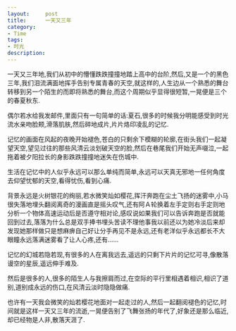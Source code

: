 ```yaml
---
layout:     post
title:      一天又三年
category:   
- Time
tags: 
- 时光
description: 
---
```


一天又三年地,我们从初中的懵懂跌跌撞撞地踏上高中的台阶,然后,又是一个的黑色三年,我们泪流满面地挥手告别专属青春的天空,就这样的,人生边从一个熟悉的舞台转移到另一个陌生的而即将熟悉的舞台,而这个周期似乎显得很短暂,一晃便是三个的春夏秋东.

偶尔若水给我发邮件,里面只有一句简单的话:夏石,很多的时候我分明能感受到时光流水亲吻脸颊,滑落肌肤,然后碎地成片,片片烙印凌乱的记忆.

记忆的画面在风起的夜晚开始褪色,苍白的只剩余下模糊的轮廓,在街头我们一起凝望天空,望见过往的那些风清云淡划破天空的脸,然后在巷尾我们开始无声啜泣,一起拖着被夕阳拉长的身影跌跌撞撞地迷失在伤城中.

生活在记忆中的人似乎永远可以那么单纯而简单,永远可以天真无邪地一任何角度去仰望忧郁的天空,看得忧伤,看到心痛.

背景永远是火树银花的绚丽,若水微笑灿如樱花,挥汗奔跑在尘土飞扬的迷雾中,小马很失落地埋头翻阅离奇的漫画直是摇头叹气,还有阿Ａ轮换着左手定则右手定则地分析一个物体高速运动后是否遵守相对论,感叹说如果我们可以告诉奔跑是否就能回到过去,落落为什么总是双手捧书埋头苦读不理他事我以前还以为她冷淡后来却发现她那样做只是想麻痹自己好让分手再见不是永远,还有老洋似乎永远都长不大眼瞳永远落满迷雾看了让人心疼,还有......

记忆的幻城若隐若现,有很多的人在离我远去,遥远的只剩下片片的记忆可寻,像散落谩空的星辰,遥远伸手难及.

然后是很多的人,很多的陌生人与我擦肩而过,在空际的平行里相遇着相识,相识了道别,道别成永远的伤口,在风清云淡时隐隐做痛.

也许有一天我会微笑的灿若樱花地面对一起走过的人,然后一起翻阅褪色的记忆,时间就是这样一天又三年的流逝,一晃便告别了飞舞张扬的年代了,好象还是那么临近,却已经物是人非,散落天涯了.